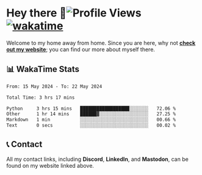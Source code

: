 # Hey there :wave:![Profile Views](https://komarev.com/ghpvc/?username=skifli) [![wakatime](https://wakatime.com/badge/user/b4317b02-0c6d-457b-82a4-a448b8a8d1df.svg)](https://wakatime.com/@b4317b02-0c6d-457b-82a4-a448b8a8d1df)

Welcome to my home away from home. Since you are here, why not [**check out my website**](https://skifli.github.io); you can find our more about myself there.

## 📊 WakaTime Stats

<!--START_SECTION:waka-->

```txt
From: 15 May 2024 - To: 22 May 2024

Total Time: 3 hrs 17 mins

Python     3 hrs 15 mins   ██████████████████░░░░░░░   72.06 %
Other      1 hr 14 mins    ██████▓░░░░░░░░░░░░░░░░░░   27.25 %
Markdown   1 min           ░░░░░░░░░░░░░░░░░░░░░░░░░   00.66 %
Text       0 secs          ░░░░░░░░░░░░░░░░░░░░░░░░░   00.02 %
```

<!--END_SECTION:waka-->

## 📞 Contact

All my contact links, including **Discord**, **LinkedIn**, and **Mastodon**, can be found on my website linked above.
